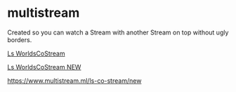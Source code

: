 # multistream
Created so you can watch a Stream with another Stream on top without ugly borders.

[Ls WorldsCoStream](https://www.multistream.ml/ls-co-stream/new)

[Ls WorldsCoStream NEW](https://www.multistream.ml/ls-co-stream/new)

https://www.multistream.ml/ls-co-stream/new
